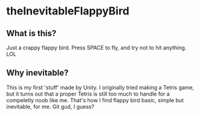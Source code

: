 # theInevitableFlappyBird

## What is this?  
Just a crappy flappy bird. Press SPACE to fly, and try not to hit anything. LOL

## Why inevitable?  
This is my first 'stuff' made by Unity. I originally tried making a Tetris game, but it turns out that a proper Tetris is still too much to handle for a compeletly noob like me. That's how I find flappy bird basic, simple but inevitable, for me. Git gud, I guess?  
